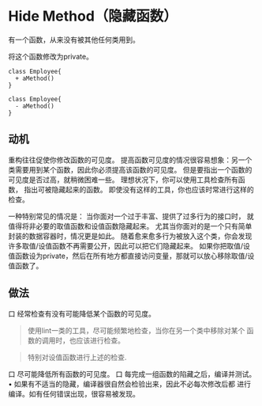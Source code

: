 # Hide Method（隐藏函数）


有⼀个函数，从来没有被其他任何类⽤到。 

将这个函数修改为private。

```puml
class Employee{
  + aMethod()
}
```

```puml
class Employee{
  - aMethod()
}
```


## 动机
重构往往促使你修改函数的可⻅度。
提⾼函数可⻅度的情况很容易想象：另⼀个类需要⽤到某个函数，因此你必须提⾼该函数的可⻅度。
但是要指出⼀个函数的可⻅度是否过⾼，就稍微困难⼀些。
理想状况下，你可以使⽤⼯具检查所有函数， 指出可被隐藏起来的函数。
即使没有这样的⼯具，你也应该时常进⾏这样的检查。

⼀种特别常⻅的情况是：
当你⾯对⼀个过于丰富、提供了过多⾏为的接⼝时， 就值得将⾮必要的取值函数和设值函数隐藏起来。
尤其当你⾯对的是⼀个只有简单 封装的数据容器时，情况更是如此。
随着愈来愈多⾏为被放⼊这个类，你会发现许多取值/设值函数不再需要公开，因此可以把它们隐藏起来。
如果你把取值/设值函数设为private，然后在所有地⽅都直接访问变量，那就可以放⼼移除取值/设值函数了。

## 做法
⼝ 经常检查有没有可能降低某个函数的可⻅度。
>使⽤lint⼀类的⼯具，尽可能频繁地检查，当你在另⼀个类中移除对某个 函数的调⽤时，也应该进⾏检查。

>特别对设值函数进⾏上述的检查.

⼝ 尽可能降低所有函数的可⻅度。 
⼝ 每完成⼀组函数的陷藏之后，编译并测试。
• 如果有不适当的隐藏，编译器很⾃然会检验出来，因此不必每次修改后都 进⾏编译。如有任何错误出现，很容易被发现。